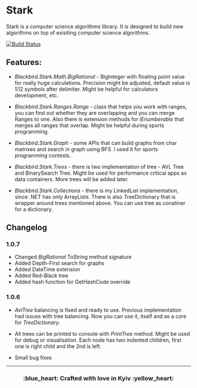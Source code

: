 # Stark
Stark is a computer science algorithms library. It is designed to build new algorithms on top of exisiting computer science algorithms.

[![Build Status](https://travis-ci.org/Blackbird-tech/Stark.svg?branch=master)](https://travis-ci.org/Blackbird-tech/Stark)

## Features:

+ *Blackbird.Stark.Math.BigRational* - BigInteger with floating point value for really huge calculations. Precision might be adjusted, default value is 512 symbols after delimiter. Might be helpful for calculators development, etc.

+ *Blackbird.Stark.Ranges.Range* - class that helps you work with ranges, you can find out whether they are overlapping and you can merge Ranges to one. Also there is extension methods for *IEnumberable<Range>* that merges all ranges that overlap. Might be helpful during sports programming.
 
+ *Blackbird.Stark.Graph* - some APIs that can build graphs from char matrixes and search in graph using BFS. I used it for sports programming contests.

+ *Blackbird.Stark.Trees* - there is two implementation of tree - AVL Tree and BinarySearch Tree. Might be used for performance critical apps as data containers. More trees will be added later.

+ *Blackbird.Stark.Collections* - there is my LinkedList implementation, since .NET has only ArrayLists. There is also TreeDictionary that is wrapper around trees mentioned above. You can use tree as conatiner for a dictionary.

## Changelog

### 1.0.7
+ Changed *BigRational* ToString method signature
+ Added Depth-First search for graphs
+ Added DateTime extension
+ Added Red-Black tree
+ Added hash function for GetHashCode override

### 1.0.6

+ *AvlTree* balancing is fixed and ready to use. Previous implementation had issues with tree balancing. Now you can use it, itself and as a core for *TreeDictionary*. 

+ All trees can be printed to console with *PrintTree* method. Might be used for debug or visualisation. Each node has two indented children, first one is right child and the 2nd is left.

+ Small bug fixes

---
<h3 align="center">
:blue_heart: Crafted with love in Kyiv :yellow_heart:
</h3>
